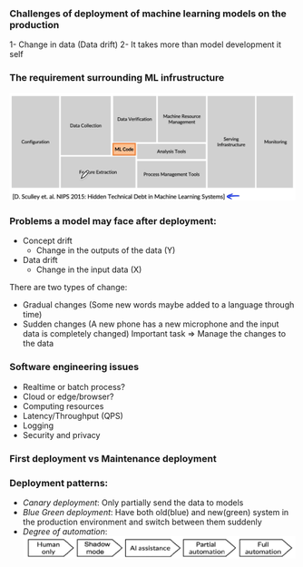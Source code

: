 ### Challenges of deployment of machine learning models on the production
 1- Change in data (Data drift)
 2- It takes more than model development it self

### The requirement surrounding ML infrustructure
![Alt text](/images/mlinfrusturcture.png)


### Problems a model may face after deployment:
  * Concept drift
    - Change in the outputs of the data (Y)
  * Data drift
    - Change in the input data (X)
   
There are two types of change:
  * Gradual changes (Some new words maybe added to a language through time)
  * Sudden changes (A new phone has a new microphone and the input data is completely changed)
  Important task => Manage the changes to the data
  
### Software engineering issues
  * Realtime or batch process?
  * Cloud or edge/browser?
  * Computing resources
  * Latency/Throughput (QPS)
  * Logging
  * Security and privacy


### First deployment vs Maintenance deployment


### Deployment patterns:
  * _Canary deployment_:
    Only partially send the data to models
  * _Blue Green deployment_:
    Have both old(blue) and new(green) system in the production environment and switch between them suddenly
  * _Degree of automation_:
      ![Alt text](/images/deploymentlevel.png)

